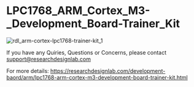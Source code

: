 # LPC1768_ARM_Cortex_M3-_Development_Board-Trainer_Kit

![rdl_arm-cortex-lpc1768-trainer-kit_1](https://user-images.githubusercontent.com/8509587/34317112-63f78e2c-e7cd-11e7-9291-3bf70c49d10a.png)


If you have any Quiries, Questions or Concerns, please contact support@researchdesignlab.com

For more details: https://researchdesignlab.com/development-baord/arm/lpc1768-arm-cortex-m3-development-board-trainer-kit.html

